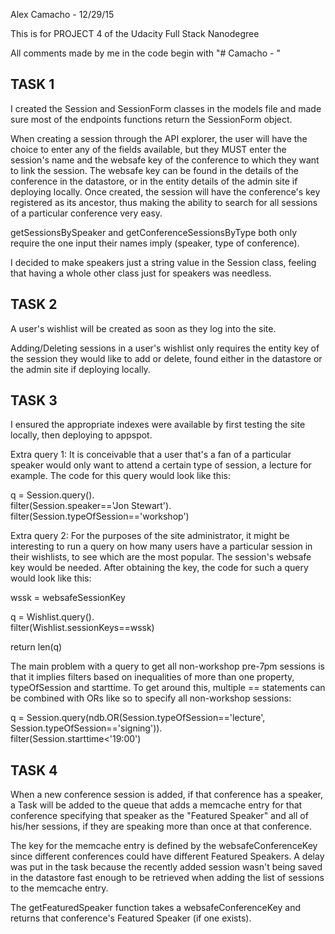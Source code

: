 Alex Camacho - 12/29/15

This is for PROJECT 4 of the Udacity Full Stack Nanodegree

All comments made by me in the code begin with "# Camacho - "

## TASK 1

I created the Session and SessionForm classes in the models file
and made sure most of the endpoints functions return the SessionForm
object.

When creating a session through the API explorer, the user will have
the choice to enter any of the fields available, but they MUST enter
the session's name and the websafe key of the conference to which
they want to link the session.  The websafe key can be found in the
details of the conference in the datastore, or in the entity details
of the admin site if deploying locally.  Once created, the session
will have the conference's key registered as its ancestor, thus
making the ability to search for all sessions of a particular
conference very easy.

getSessionsBySpeaker and getConferenceSessionsByType both only
require the one input their names imply (speaker, type of
conference).

I decided to make speakers just a string value in the Session class,
feeling that having a whole other class just for speakers was
needless.

## TASK 2

A user's wishlist will be created as soon as they log into the site.

Adding/Deleting sessions in a user's wishlist only requires the
entity key of the session they would like to add or delete, found
either in the datastore or the admin site if deploying locally.

## TASK 3

I ensured the appropriate indexes were available by first testing
the site locally, then deploying to appspot.

Extra query 1:
It is conceivable that a user that's a fan of a particular speaker
would only want to attend a certain type of session, a lecture for
example.  The code for this query would look like this:

q = Session.query().\
    filter(Session.speaker=='Jon Stewart').\
    filter(Session.typeOfSession=='workshop')

Extra query 2:
For the purposes of the site administrator, it might be interesting
to run a query on how many users have a particular session in
their wishlists, to see which are the most popular.  The session's
websafe key would be needed.  After obtaining the key, the code for
such a query would look like this:

wssk = websafeSessionKey

q = Wishlist.query().\
    filter(Wishlist.sessionKeys==wssk)

return len(q)

The main problem with a query to get all non-workshop pre-7pm
sessions is that it implies filters based on inequalities of more
than one property, typeOfSession and starttime.  To get around this,
multiple == statements can be combined with ORs like so to specify
all non-workshop sessions:

q = Session.query(ndb.OR(Session.typeOfSession=='lecture',\
                         Session.typeOfSession=='signing')).\
    filter(Session.starttime<'19:00')


## TASK 4

When a new conference session is added, if that conference has a
speaker, a Task will be added to the queue that adds a memcache entry
for that conference specifying that speaker as the "Featured Speaker"
and all of his/her sessions, if they are speaking more than once at
that conference.

The key for the memcache entry is defined by the websafeConferenceKey
since different conferences could have different Featured Speakers.  A
delay was put in the task because the recently added session wasn't
being saved in the datastore fast enough to be retrieved when adding
the list of sessions to the memcache entry.

The getFeaturedSpeaker function takes a websafeConferenceKey and returns
that conference's Featured Speaker (if one exists).